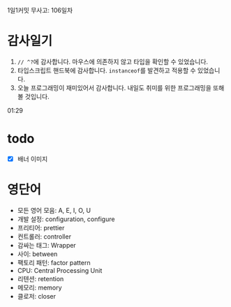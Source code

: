 1일1커밋 무사고: 106일차

# 감사일기

1. `// ^?`에 감사합니다. 마우스에 의존하지 않고 타입을 확인할 수 있었습니다.
2. 타입스크립트 핸드북에 감사합니다. `instanceof`를 발견하고 적용할 수 있었습니다.
3. 오늘 프로그래밍이 재미있어서 감사합니다. 내일도 취미를 위한 프로그래밍을 또해볼 것입니다.

01:29

# todo

- [x] 배너 이미지

# 영단어

- 모든 영어 모음: A, E, I, O, U
- 개발 설정: configuration, configure
- 프리티어: prettier
- 컨트롤러: controller
- 감싸는 태그: Wrapper
- 사이: between
- 팩토리 패턴: factor pattern
- CPU: Central Processing Unit
- 리텐션: retention
- 메모리: memory
- 클로저: closer
